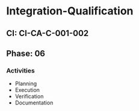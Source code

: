 # Integration-Qualification

## CI: CI-CA-C-001-002
## Phase: 06

### Activities
- Planning
- Execution
- Verification
- Documentation
